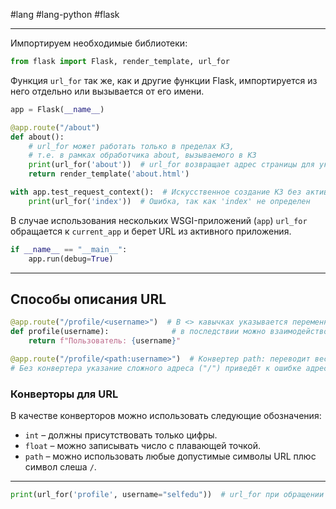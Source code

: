 #lang #lang-python #flask

---
Импортируем необходимые библиотеки:

```python
from flask import Flask, render_template, url_for 
```

Функция `url_for` так же, как и другие функции Flask, импортируется из него отдельно или вызывается от его имени.

```python
app = Flask(__name__)

@app.route("/about")
def about():
    # url_for может работать только в пределах КЗ,
    # т.е. в рамках обработчика about, вызываемого в КЗ
    print(url_for('about'))  # url_for возвращает адрес страницы для указанного обработчика
    return render_template('about.html')

with app.test_request_context():  # Искусственное создание КЗ без активации веб-сервера
    print(url_for('index'))  # Ошибка, так как 'index' не определен
```

В случае использования нескольких WSGI-приложений (`app`) `url_for` обращается к `current_app` и берет URL из активного приложения.

```python
if __name__ == "__main__":
    app.run(debug=True)
```

---

## Способы описания URL

```python
@app.route("/profile/<username>")  # В <> кавычках указывается переменная, с которой 
def profile(username):              # в последствии можно взаимодействовать в программе
    return f"Пользователь: {username}"
```

```python
@app.route("/profile/<path:username>")  # Конвертер path: переводит весь текст после profile/ в переменную
# Без конвертера указание сложного адреса ("/") приведёт к ошибке адреса
```

### Конверторы для URL

В качестве конверторов можно использовать следующие обозначения:

- `int` – должны присутствовать только цифры.
- `float` – можно записывать число с плавающей точкой.
- `path` – можно использовать любые допустимые символы URL плюс символ слеша `/`.

---

```python
print(url_for('profile', username="selfedu"))  # url_for при обращении к динамическому пути необходимо прописывать переменную
```

